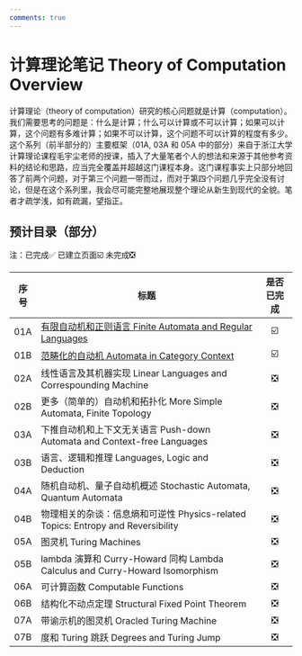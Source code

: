```yaml
---
comments: true
---
```


# 计算理论笔记 Theory of Computation Overview

计算理论（theory of computation）研究的核心问题就是计算（computation）。我们需要思考的问题是：什么是计算；什么可以计算或不可以计算；如果可以计算，这个问题有多难计算；如果不可以计算，这个问题不可以计算的程度有多少。这个系列（前半部分的）主要框架（01A, 03A 和 05A 中的部分）来自于浙江大学计算理论课程毛宇尘老师的授课，插入了大量笔者个人的想法和来源于其他参考资料的结论和思路，应当完全覆盖并超越这门课程本身。这门课程事实上只部分地回答了前两个问题，对于第三个问题一带而过，而对于第四个问题几乎完全没有讨论，但是在这个系列里，我会尽可能完整地展现整个理论从新生到现代的全貌。笔者才疏学浅，如有疏漏，望指正。

## 预计目录（部分）

注：已完成✅ 已建立页面☑️ 未完成❎

|序号 | <center>标题</center> | 是否已完成|
|:----:|----------------------------------------------------------|:----:|
| 01A | [有限自动机和正则语言 Finite Automata and Regular Languages](01A) | ☑️ |
| 01B | [范畴化的自动机 Automata in Category Context](01B) | ☑️ |
| 02A | 线性语言及其机器实现 Linear Languages and Correspounding Machine | ❎ |
| 02B | 更多（简单的）自动机和拓扑化 More Simple Automata, Finite Topology | ❎ |
| 03A | 下推自动机和上下文无关语言 Push-down Automata and Context-free Languages | ❎ |
| 03B | 语言、逻辑和推理 Languages, Logic and Deduction | ❎ |
| 04A | 随机自动机、量子自动机概述 Stochastic Automata, Quantum Automata | ❎ |
| 04B | 物理相关的杂谈：信息熵和可逆性 Physics-related Topics: Entropy and Reversibility | ❎ |
| 05A | 图灵机 Turing Machines | ❎ | 
| 05B | lambda 演算和 Curry-Howard 同构 Lambda Calculus and Curry-Howard Isomorphism | ❎ |
| 06A | 可计算函数 Computable Functions | ❎ |
| 06B | 结构化不动点定理 Structural Fixed Point Theorem | ❎ |
| 07A | 带谕示机的图灵机 Oracled Turing Machine | ❎ |
| 07B | 度和 Turing 跳跃 Degrees and Turing Jump | ❎ |